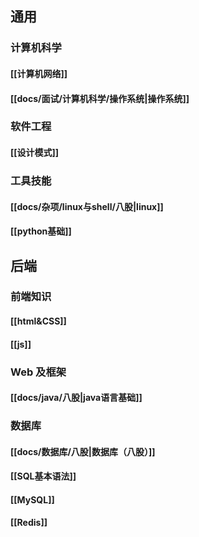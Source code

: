 ## 通用
### 计算机科学
#### [[计算机网络]]
#### [[docs/面试/计算机科学/操作系统|操作系统]]
### 软件工程
#### [[设计模式]]
### 工具技能
#### [[docs/杂项/linux与shell/八股|linux]]
#### [[python基础]]
## 后端
### 前端知识
#### [[html&CSS]]
#### [[js]]
### Web 及框架
#### [[docs/java/八股|java语言基础]]
### 数据库
#### [[docs/数据库/八股|数据库（八股）]]
#### [[SQL基本语法]]
#### [[MySQL]]
#### [[Redis]]
